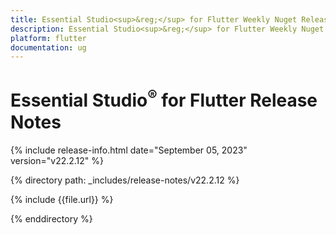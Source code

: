 ```yaml
---
title: Essential Studio<sup>&reg;</sup> for Flutter Weekly Nuget Release Release Notes  
description: Essential Studio<sup>&reg;</sup> for Flutter Weekly Nuget Release Release Notes  
platform: flutter
documentation: ug
---
```


# Essential Studio<sup>&reg;</sup> for Flutter Release Notes  

{% include release-info.html date="September 05, 2023" version="v22.2.12" %} 

{% directory path: _includes/release-notes/v22.2.12 %}

{% include {{file.url}} %}

{% enddirectory %}